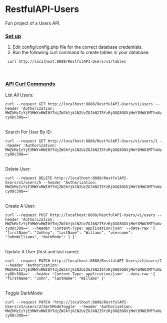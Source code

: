 # RestfulAPI-Users
Fun project of a Users API.

### <ins>Set up</ins>
<ol>
<li>Edit config/config.php file for the correct database credentials.</li>
<li>Run the following curl command to create tables in your database:</li>
</ol>

` curl http://localhost:8888/RestfulAPI-Users/v1/tables`

<br>

### <ins>**API Curl Commands**</ins>
List All Users: 
<br>

`curl --request GET http://localhost:8888/RestfulAPI-Users/v1/users --header 'Authorization: MWZkMzIzYjE3MWYxMWI0YTdjZWJkYjk1N2UzZGJkN2I5YzRjOGQ3OGVjMmY1MWU3MTYxNzcyODc3OQ=='`

<br>
Search For User By ID:
<br>

`curl --request GET http://localhost:8888/RestfulAPI-Users/v1/users/1 --header 'Authorization: MWZkMzIzYjE3MWYxMWI0YTdjZWJkYjk1N2UzZGJkN2I5YzRjOGQ3OGVjMmY1MWU3MTYxNzcyODc3OQ=='`

<br>
Delete User:
<br>

`curl --request DELETE http://localhost:8888/RestfulAPI-Users/v1/users/5 --header 'Authorization: MWZkMzIzYjE3MWYxMWI0YTdjZWJkYjk1N2UzZGJkN2I5YzRjOGQ3OGVjMmY1MWU3MTYxNzcyODc3OQ=='`

<br>
Create A User:
<br>

`curl --request POST http://localhost:8888/RestfulAPI-Users/v1/users --header 'Authorization: MWZkMzIzYjE3MWYxMWI0YTdjZWJkYjk1N2UzZGJkN2I5YzRjOGQ3OGVjMmY1MWU3MTYxNzcyODc3OQ=='
--header 'Content-Type: application/json'
--data-raw '{
"firstName": "Johhny",
"lastName": "Willams",
"username": "JohnWilliams",
"darkMode": 1
}'`

<br>
Update A User (first and last name):
<br>

`curl --request PATCH http://localhost:8888/RestfulAPI-Users/v1/users/1 --header 'Authorization: MWZkMzIzYjE3MWYxMWI0YTdjZWJkYjk1N2UzZGJkN2I5YzRjOGQ3OGVjMmY1MWU3MTYxNzcyODc3OQ=='
--header 'Content-Type: application/json'
--data-raw '{
"firstName": "John",
"lastName": "Willams"
}'`

<br>
Toggle DarkMode:
<br>

`curl --request PATCH 'http://localhost:8888/RestfulAPI-Users/v1/users/2/darkModeToggle' --header 'Authorization: MWZkMzIzYjE3MWYxMWI0YTdjZWJkYjk1N2UzZGJkN2I5YzRjOGQ3OGVjMmY1MWU3MTYxNzcyODc3OQ=='`

<br>